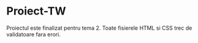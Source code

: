 # Proiect-TW

Proiectul este finalizat pentru tema 2.
Toate fisierele HTML si CSS trec de validatoare fara erori. 
